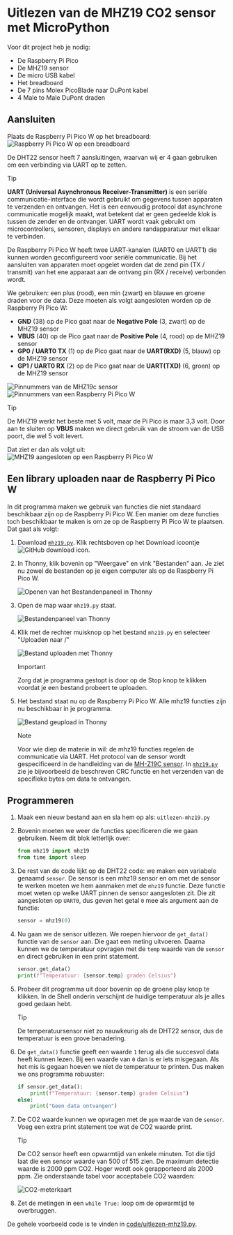 # Uitlezen van de MHZ19 CO2 sensor met MicroPython

Voor dit project heb je nodig:
* De Raspberry Pi Pico
* De MHZ19 sensor
* De micro USB kabel
* Het breadboard
* De 7 pins Molex PicoBlade naar DuPont kabel
* 4 Male to Male DuPont draden

## Aansluiten
Plaats de Raspberry Pi Pico W op het breadboard:
![Raspberry Pi Pico W op een breadboard](images/Pico-Top-Breadboard.png)

De DHT22 sensor heeft 7 aansluitingen, waarvan wij er 4 gaan gebruiken om een verbinding via UART op te zetten.

> [!TIP]
> **UART (Universal Asynchronous Receiver-Transmitter)** is een seriële communicatie-interface die wordt gebruikt om gegevens tussen apparaten te verzenden en ontvangen. Het is een eenvoudig protocol dat asynchrone communicatie mogelijk maakt, wat betekent dat er geen gedeelde klok is tussen de zender en de ontvanger. UART wordt vaak gebruikt om microcontrollers, sensoren, displays en andere randapparatuur met elkaar te verbinden.
> 
> De Raspberry Pi Pico W heeft twee UART-kanalen (UART0 en UART1) die kunnen worden geconfigureerd voor seriële communicatie. Bij het aansluiten van apparaten moet opgelet worden dat de zend pin (TX / transmit) van het ene apparaat aan de ontvang pin (RX / receive) verbonden wordt.

We gebruiken: een plus (rood), een min (zwart) en blauwe en groene draden voor de data. Deze moeten als volgt aangesloten worden op de Raspberry Pi Pico W:

* **GND** (38) op de Pico gaat naar de **Negative Pole** (3, zwart) op de MHZ19 sensor
* **VBUS** (40) op de Pico gaat naar de **Positive Pole** (4, rood) op de MHZ19 sensor
* **GP0 / UART0 TX** (1) op de Pico gaat naar de **UART(RXD)** (5, blauw) op de MHZ19 sensor
* **GP1 / UART0 RX** (2) op de Pico gaat naar de **UART(TXD)** (6, groen) op de MHZ19 sensor

![Pinnummers van de MHZ19c sensor](images/mhz19c-pinout.png)
![Pinnummers van een Raspberry Pi Pico W](images/Pico-W-Pinout.png)

> [!TIP]
> De MHZ19 werkt het beste met 5 volt, maar de Pi Pico is maar 3,3 volt. Door aan te sluiten op **VBUS** maken we direct gebruik van de stroom van de USB poort, die wel 5 volt levert.

Dat ziet er dan als volgt uit:
![MHZ19 aangesloten op een Raspberry Pi Pico W](images/mhz19-aangesloten.jpg)

## Een library uploaden naar de Raspberry Pi Pico W
In dit programma maken we gebruik van functies die niet standaard beschikbaar zijn op de Raspberry Pi Pico W. Een manier om deze functies toch beschikbaar te maken is om ze op de Raspberry Pi Pico W te plaatsen. Dat gaat als volgt:

1. Download [`mhz19.py`](code/mhz19.py). Klik rechtsboven op het Download icoontje ![GitHub download icon](images/github-download.png).

2. In Thonny, klik bovenin op "Weergave" en vink "Bestanden" aan. Je ziet nu zowel de bestanden op je eigen computer als op de Raspberry Pi Pico W.

    ![Openen van het Bestandenpaneel in Thonny](images/thonny-weergave-bestanden.png)
3. Open de map waar `mhz19.py` staat.

    ![Bestandenpaneel van Thonny](images/thonny-bestandenpaneel.png)

4. Klik met de rechter muisknop op het bestand `mhz19.py` en selecteer "Uploaden naar /"

    ![Bestand uploaden met Thonny](images/thonny-bestand-uploaden.png)

    > [!Important]
    > Zorg dat je programma gestopt is door op de Stop knop te klikken voordat je een bestand probeert te uploaden.

5. Het bestand staat nu op de Raspberry Pi Pico W. Alle mhz19 functies zijn nu beschikbaar in je programma.

    ![Bestand geupload in Thonny](images/thonny-bestand-geupload.png)

    > [!NOTE]
    > Voor wie diep de materie in wil: de mhz19 functies regelen de communicatie via UART. Het protocol van de sensor wordt gespecificeerd in de handleiding van de [MH-Z19C sensor](datasheets/MH-Z19C.pdf). In [`mhz19.py`](code/mhz19.py) zie je bijvoorbeeld de beschreven CRC functie en het verzenden van de specifieke bytes om data te ontvangen.

## Programmeren
1. Maak een nieuw bestand aan en sla hem op als: `uitlezen-mhz19.py`
2. Bovenin moeten we weer de functies specificeren die we gaan gebruiken. Neem dit blok letterlijk over:
    ```python
    from mhz19 import mhz19
    from time import sleep
    ```

3. De rest van de code lijkt op de DHT22 code: we maken een variabele genaamd `sensor`. De sensor is een mhz19 sensor en om met de sensor te werken moeten we hem aanmaken met de `mhz19` functie. Deze functie moet weten op welke UART pinnen de sensor aangesloten zit. Die zit aangesloten op `UART0`, dus geven het getal `0` mee als argument aan de functie:
    ```python
    sensor = mhz19(0)
    ```

4. Nu gaan we de sensor uitlezen. We roepen hiervoor de `get_data()` functie van de `sensor` aan. Die gaat een meting uitvoeren. Daarna kunnen we de temperatuur opvragen met de `temp` waarde van de `sensor` en direct gebruiken in een print statement.
    ```python
    sensor.get_data()
    print(f"Temperatuur: {sensor.temp} graden Celsius")
    ```

5. Probeer dit programma uit door bovenin op de groene play knop te klikken. In de Shell onderin verschijnt de huidige temperatuur als je alles goed gedaan hebt.

    > [!TIP]
    > De temperatuursensor niet zo nauwkeurig als de DHT22 sensor, dus de temperatuur is een grove benadering.

6. De `get_data()` functie geeft een waarde `1` terug als die succesvol data heeft kunnen lezen. Bij een waarde van `0` dan is er iets misgegaan. Als het mis is gegaan hoeven we niet de temperatuur te printen. Dus maken we ons programma robuuster:
    ```python
    if sensor.get_data():
        print(f"Temperatuur: {sensor.temp} graden Celsius")
    else:
        print("Geen data ontvangen")
    ```

7. De CO2 waarde kunnen we opvragen met de `ppm` waarde van de `sensor`. Voeg een extra print statement toe wat de CO2 waarde print.

    > [!TIP]
    > De CO2 sensor heeft een opwarmtijd van enkele minuten. Tot die tijd laat die een sensor waarde van 500 of 515 zien. De maximum detectie waarde is 2000 ppm CO2. Hoger wordt ook gerapporteerd als 2000 ppm. Zie onderstaande tabel voor acceptabele CO2 waarden:
    >
    > ![CO2-meterkaart](images/co2-meterkaart.jpg)

8. Zet de metingen in een `while True:` loop om de opwarmtijd te overbruggen.

De gehele voorbeeld code is te vinden in [code/uitlezen-mhz19.py](code/uitlezen-mhz19.py).